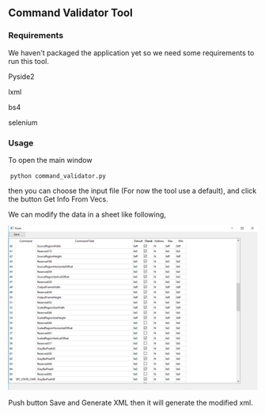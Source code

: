 ## Command Validator Tool

### Requirements

We haven't packaged the application yet so we need some requirements to run this tool.

Pyside2

lxml

bs4

selenium

 

### Usage

To open the main window

​    `python command_validator.py` 

then you can choose the input file (For now the tool use a default), and click the button Get Info From Vecs.

We can modify the data in a sheet like following,

![](.\pic\1.png)

Push button Save and Generate XML then it will generate the modified xml.